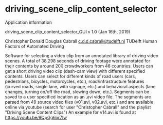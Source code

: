 # driving_scene_clip_content_selector

Application information

driving_scene_clip_content_selector_GUI v 1.0 (Jan 16th, 2019)

Christopher Donald Douglas Cabrall c.d.d.cabrall@tudelft.nl TUDelft Human Factors of Automated Driving

Software for selecting a video clip from an annotated library of driving video scenes. A total of 38,298 seconds of driving footage were annotated for their contents by around 200 crowdworkers from 46 countries. Users can get a short driving video clip (dash-cam view) with different specified contents. Users can select for different kinds of road users (cars, pedestrians, bicycles, motorcycles, etc.), road/infrastructure features (curved roads, single lane, with signage, etc.) and behavioral aspects (lane changes, turning on/off the road, slowing down, etc.). Segments can be saved to a user specified location as an .avi video file. The segments are parsed from 49 source video files (v01.avi, v02.avi, etc.) and are available online via youtube (search for user "Christopher Cabrall" and the playlist "Driving Scene Content Clips") An example for v14.avi is found at https://youtu.be/8QpGg6or7Iw
